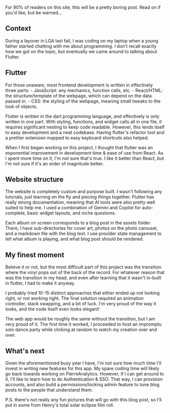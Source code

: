 For 90% of readers on this site, this will be a pretty boring post. Read on if you'd like, but be warned...

## Context

During a layover in LGA last fall, I was coding on my laptop when a young father started chatting with me about programming. I don't recall exactly how we got on the topic, but eventually we came around to talking about Flutter.


## Flutter
For those unaware, most frontend development is written in effectively three parts:
    - JavaScript: any mechanics, function calls, etc.
    - React/HTML: the structure/template of the webpage, which can depend on the data passed in.
    - CSS: the styling of the webpage, meaning small tweaks to the look of objects.

Flutter is written in the dart programming language, and effectively is only written in one part. With styling, functions, and widget calls all in one file, it requires significant nesting to keep code readable. However, this lends itself to easy development and a neat codebase. Having flutter's refactor tool and a prettier extension mapped to easy keyboard shortcuts also helped.

When I first began working on this project, I thought that flutter was an exponential improvement in development time & ease of use from React. As I spent more time on it, I'm not sure that's true. I like it better than React, but I'm not sure if it's an order of magnitude better.

## Website structure

The website is completely custom and purpose built. I wasn't following any tutorials, just learning on the fly and piecing things together. Flutter has really strong documentation, meaning that AI tools were also pretty well suited to help me. I used a combination of Gemini and Copilot for auto-complete, basic widget layouts, and niche questions.

Each album on screen corresponds to a blog post in the assets folder. There, I have sub-directories for cover art, photos on the photo carousel, and a markdown file with the blog text. I use provider state management to tell what album is playing, and what blog post should be rendered.

## My finest moment

Believe it or not, but the most difficult part of this project was the transition where the vinyl pops out of the back of the record. For whatever reason that was the transition in my head, and even after learning that it wasn't in-built in flutter, I had to make it anyway.

I probably tried 10-15 distinct approaches that either ended up not looking right, or not working right. The final solution required an animation controller, stack swapping, and a bit of luck. I'm very proud of the way it looks, and the code itself even looks elegant!

The web app would be roughly the same without the transition, but I am very proud of it. The first time it worked, I proceeded to host an impromptu solo dance party while clicking at random to watch my creation over and over.

## What's next

Given the aforementioned busy year I have, I'm not sure how much time I'll invest in writing new features for this app. My spare coding time will likely go back towards working on PierreAnalytics. However, if I can get around to it, I'll like to learn how to do Authentication & SSO. That way, I can provision accounts, and also build a permissions/locking admin feature to tune blog posts to the people that understand them.

P.S. there's not really any fun pictures that will go with this blog post, so I'll put in some from Henry's total solar eclipse film roll.
